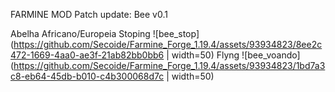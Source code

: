 FARMINE MOD
Patch update: Bee v0.1

Abelha Africano/Europeia
Stoping
![bee_stop](https://github.com/Secoide/Farmine_Forge_1.19.4/assets/93934823/8ee2c472-1669-4aa0-ae3f-21ab82bb0bb6 | width=50)
Flyng
![bee_voando](https://github.com/Secoide/Farmine_Forge_1.19.4/assets/93934823/1bd7a3c8-eb64-45db-b010-c4b300068d7c | width=50)
